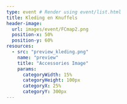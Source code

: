 ```yaml
---
type: event # Render using event/list.html
title: Kleding en Knuffels
header-image:
  url: images/event/FCmap2.png
  position-x: 50%
  position-y: 60%
resources:
  - src: "preview_kleding.png"
    name: "preview"
    title: "Accessories Image"
    params:
      categoryWidth: 15%
      categoryHeight: 100px
      categoryX: 25%
      categoryY: 300px
---
```

<!--



# Accessories
Kijk naar deze coole pagina over nietaccesoires!

{{< aside >}}
    {{< factoid >}}
        TODO
    {{< /factoid >}}
{{< /aside >}} -->

